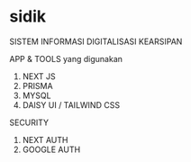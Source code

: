 # sidik
SISTEM INFORMASI DIGITALISASI KEARSIPAN

APP & TOOLS yang digunakan

1. NEXT JS
2. PRISMA
3. MYSQL
4. DAISY UI / TAILWIND CSS

SECURITY
1. NEXT AUTH
2. GOOGLE AUTH
